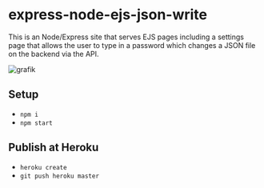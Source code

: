 # express-node-ejs-json-write

This is an Node/Express site that serves EJS pages including a settings page that allows the user to type in a password which changes a JSON file on the backend via the API.

![grafik](https://user-images.githubusercontent.com/446574/139433615-c3ae3d93-661c-4c94-803f-28e2b4475d24.png)

## Setup

- `npm i`
- `npm start`

## Publish at Heroku

- `heroku create`
- `git push heroku master`
